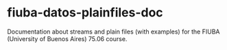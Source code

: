 fiuba-datos-plainfiles-doc
==========================

Documentation about streams and plain files (with examples) for the FIUBA (University of Buenos Aires) 75.06 course.